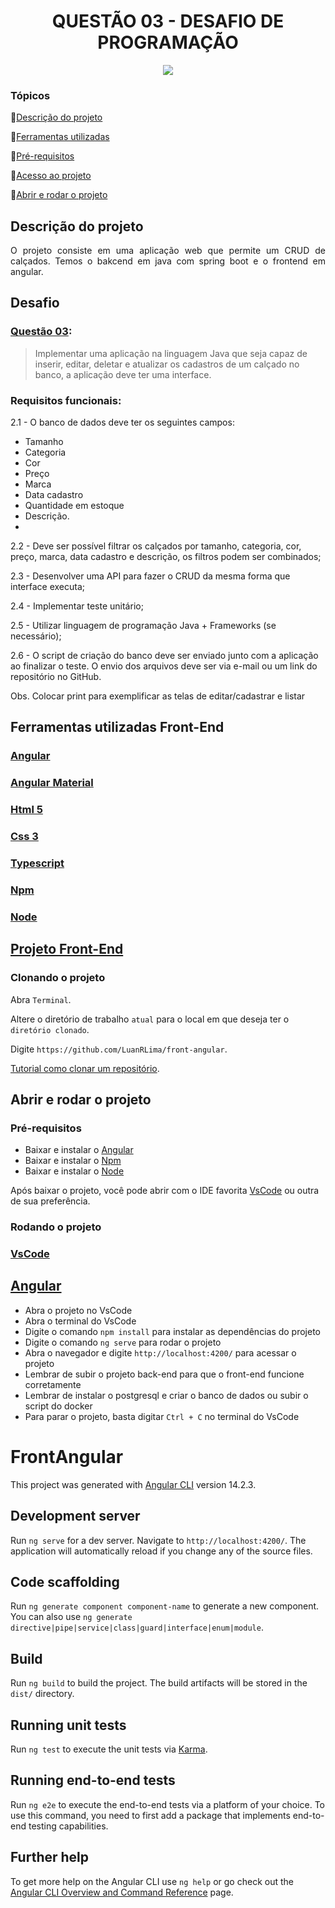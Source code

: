 <h1 align="center"> QUESTÃO 03 - DESAFIO DE PROGRAMAÇÃO </h1>
<p align="center">
<img src="http://img.shields.io/static/v1?label=STATUS&message=EM%20DESENVOLVIMENTO&color=GREEN&style=for-the-badge"/>
</p>

### Tópicos

:small_blue_diamond:[Descrição do projeto](#descrição-do-projetp)

:small_blue_diamond:[Ferramentas utilizadas](#ferramentas-utilizadas)

:small_blue_diamond:[Pré-requisitos](#pre-requisitos)

:small_blue_diamond:[Acesso ao projeto](#acesso-ao-projeto)

:small_blue_diamond:[Abrir e rodar o projeto](#abrir-e-rodar-o-projeto)

## Descrição do projeto

<p align="justify">
O projeto consiste em uma aplicação web que permite  um CRUD de calçados.
Temos o bakcend em java com spring boot e o frontend em angular.

</p>

## Desafio

### [Questão 03](https://github.com/LuanRLima/capgemini-academia-desafio-programacao/tree/master/questao_03):

>Implementar uma aplicação na linguagem Java que seja capaz de inserir, editar, deletar e
atualizar os cadastros de um calçado no banco, a aplicação deve ter uma interface.


### Requisitos funcionais:

2.1 - O banco de dados deve ter os seguintes campos:

- Tamanho
- Categoria
- Cor
- Preço
- Marca
- Data cadastro
- Quantidade em estoque
- Descrição.
- 
2.2 - Deve ser possível filtrar os calçados por tamanho, categoria, cor, preço, marca, data
cadastro e descrição, os filtros podem ser combinados;

2.3 - Desenvolver uma API para fazer o CRUD da mesma forma que interface executa;

2.4 - Implementar teste unitário;

2.5 - Utilizar linguagem de programação Java + Frameworks (se necessário);

2.6 - O script de criação do banco deve ser enviado junto com a aplicação ao finalizar o teste. O
envio dos arquivos deve ser via e-mail ou um link do repositório no GitHub. 

Obs. Colocar print para exemplificar as telas de editar/cadastrar e listar
## Ferramentas utilizadas Front-End

<h3><a href="https://angular.io/"> Angular</a></h3>
<h3><a href="https://material.angular.io/"> Angular Material</a></h3>
<h3><a href="https://developer.mozilla.org/pt-BR/docs/Web/HTML"> Html 5</a></h3>
<h3><a href="https://developer.mozilla.org/pt-BR/docs/Web/CSS"> Css 3</a></h3>
<h3><a href="https://www.typescriptlang.org/"> Typescript</a></h3>
<h3><a href="https://www.npmjs.com/"> Npm</a></h3>
<h3><a href="https://nodejs.org/en/m"> Node</a></h3>

## [Projeto Front-End](https://github.com/LuanRLima/front-angular)


### Clonando o projeto

Abra `Terminal`.

Altere o diretório de trabalho `atual` para o local em que deseja ter o `diretório clonado`.

Digite `https://github.com/LuanRLima/front-angular`.

[Tutorial como clonar um repositório](https://docs.github.com/pt/repositories/creating-and-managing-repositories/cloning-a-repository).


## Abrir e rodar o projeto

### Pré-requisitos
- Baixar e instalar o [Angular](https://angular.io/guide/setup-local)
- Baixar e instalar o [Npm](https://www.npmjs.com/get-npm)
- Baixar e instalar o [Node](https://nodejs.org/en/download/)

Após baixar o projeto, você pode abrir com o IDE favorita [VsCode](https://code.visualstudio.com/) ou outra de sua preferência.

### Rodando o projeto


### [VsCode](https://code.visualstudio.com/)
## [Angular](https://angular.io/guide/setup-local)
- Abra o projeto no VsCode
- Abra o terminal do VsCode
- Digite o comando `npm install` para instalar as dependências do projeto
- Digite o comando `ng serve` para rodar o projeto
- Abra o navegador e digite `http://localhost:4200/` para acessar o projeto
- Lembrar de subir o projeto back-end para que o front-end funcione corretamente
- Lembrar de instalar o postgresql e criar o banco de dados  ou subir o script do docker
- Para parar o projeto, basta digitar `Ctrl + C` no terminal do VsCode


# FrontAngular

This project was generated with [Angular CLI](https://github.com/angular/angular-cli) version 14.2.3.

## Development server

Run `ng serve` for a dev server. Navigate to `http://localhost:4200/`. The application will automatically reload if you change any of the source files.

## Code scaffolding

Run `ng generate component component-name` to generate a new component. You can also use `ng generate directive|pipe|service|class|guard|interface|enum|module`.

## Build

Run `ng build` to build the project. The build artifacts will be stored in the `dist/` directory.

## Running unit tests

Run `ng test` to execute the unit tests via [Karma](https://karma-runner.github.io).

## Running end-to-end tests

Run `ng e2e` to execute the end-to-end tests via a platform of your choice. To use this command, you need to first add a package that implements end-to-end testing capabilities.

## Further help

To get more help on the Angular CLI use `ng help` or go check out the [Angular CLI Overview and Command Reference](https://angular.io/cli) page.
